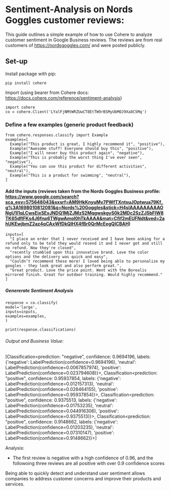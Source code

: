 # Sentiment-Analysis on Nords Goggles customer reviews:
This guide outlines a simple example of how to use Cohere to analyze customer sentiment in Google Business reviews. The reviews are from real customers of https://nordsgoggles.com/ and were posted publicly.

## Set-up
Install package with pip:
    
    pip install cohere

Import (using bearer from Cohere docs: https://docs.cohere.com/reference/sentiment-analysis)
  
    import cohere
    co = cohere.Client('LYalFjNMtWRZUwCT8EtTW9rBSMyUbMOJ9Xa8C5Mq')

### Define a few examples (generic product feedback)

    from cohere.responses.classify import Example
    examples=[
      Example("This product is great, I highly recommend it", "positive"),
      Example("Awesome stuff! Everyone should buy this", "positive"),
      Example("I will never buy this product again", "negative"),
      Example("This is probably the worst thing I've ever seen", "negative"),
      Example("You can use this product for different activities", "neutral"),
      Example("This is a product for swimming", "neutral"),
    ]

#### Add the inputs (reviews taken from the Nords Goggles Business profile: https://www.google.com/search?sca_esv=575648043&sxsrf=AM9HkKnyuMv7PWfTXntsuJOptwua79Kf_g%3A1698010812081&q=Nords%20Goggles&stick=H4sIAAAAAAAAAONgU1I1qLCwsEixSExJNDQ1MjZJMzS2MqgwskgyS0k2MDc2SzZJSbFIW8TK65dflFKs4J6fnp6TWgwAmol0hTkAAAA&mat=Cfif2mEUFNdt&ved=2ahUKEwjbmZ2az4qCAxWfDkQIHX4fBr0QrMcEegQICBAH)

    inputs=[
      "I place an order that I never received and I have been asking for a refund only to be told they would resend it and I never got and still no refund. Now they're closed",
      "recently stumbled upon this innovative brand. Love the color options and the delivery was quick and easy",
      "Couldn’t recommend these more! I loved being able to personalize my googles - they look great and also perform great.",
      "Great product. Love the price point. Went with the Borealis mirrored finish. Great for outdoor training. Would highly recommend."
    ]

##### Genererate Sentiment Analysis

    response = co.classify(
    model='large',
    inputs=inputs,
    examples=examples,
    )

    print(response.classifications)


###### Output and Business Value:

[Classification<prediction: "negative", confidence: 0.9694196, labels: {'negative': LabelPrediction(confidence=0.9694196), 'neutral': LabelPrediction(confidence=0.0067857974), 'positive': LabelPrediction(confidence=0.023794608)}>, Classification<prediction: "positive", confidence: 0.95937854, labels: {'negative': LabelPrediction(confidence=0.012157313), 'neutral': LabelPrediction(confidence=0.028464155), 'positive': LabelPrediction(confidence=0.95937854)}>, Classification<prediction: "positive", confidence: 0.9375513, labels: {'negative': LabelPrediction(confidence=0.01753235), 'neutral': LabelPrediction(confidence=0.044916306), 'positive': LabelPrediction(confidence=0.9375513)}>, Classification<prediction: "positive", confidence: 0.9148662, labels: {'negative': LabelPrediction(confidence=0.01203235), 'neutral': LabelPrediction(confidence=0.07310147), 'positive': LabelPrediction(confidence=0.9148662)}>]

Analysis: 
 - The first review is negative with a high confidence of 0.96, and the followoing three reviews are all positive with over 0.9 confidence scores

Being able to quickly detect and understand user sentiment allows companies to address customer concerns and improve their products and services.
